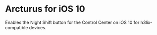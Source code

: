 # Arcturus for iOS 10
Enables the Night Shift button for the Control Center on iOS 10 for h3lix-compatible devices.
